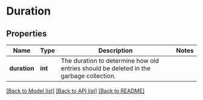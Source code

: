 # Duration

## Properties
Name | Type | Description | Notes
------------ | ------------- | ------------- | -------------
**duration** | **int** | The duration to determine how old entries should be deleted in the garbage collection. | 

[[Back to Model list]](../README.md#documentation-for-models) [[Back to API list]](../README.md#documentation-for-api-endpoints) [[Back to README]](../README.md)


